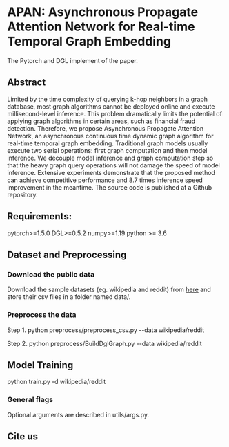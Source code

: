 # APAN: Asynchronous Propagate Attention Network for Real-time Temporal Graph Embedding
The Pytorch and DGL implement of the paper.

## Abstract
Limited by the time complexity of querying k-hop neighbors in a graph database, most graph algorithms cannot be deployed online and execute millisecond-level inference. This problem dramatically limits the potential of applying graph algorithms in certain areas, such as financial fraud detection. Therefore, we propose Asynchronous Propagate Attention Network, an asynchronous continuous time dynamic graph algorithm for real-time temporal graph embedding. Traditional graph models usually execute two serial operations: first graph computation and then model inference. We decouple model inference and graph computation step so that the heavy graph query operations will not damage the speed of model inference. Extensive experiments demonstrate that the proposed method can achieve competitive performance and 8.7 times inference speed improvement in the meantime. The source code is published at a Github repository.

## Requirements:
pytorch>=1.5.0 DGL>=0.5.2 numpy>=1.19 python >= 3.6

## Dataset and Preprocessing
### Download the public data
Download the sample datasets (eg. wikipedia and reddit) from [here](http://snap.stanford.edu/jodie/#datasets) and store their csv files in a folder named data/.

### Preprocess the data
Step 1. python preprocess/preprocess_csv.py --data wikipedia/reddit

Step 2. python preprocess/BuildDglGraph.py --data wikipedia/reddit


## Model Training
python train.py -d wikipedia/reddit

### General flags
Optional arguments are described in utils/args.py.

## Cite us
